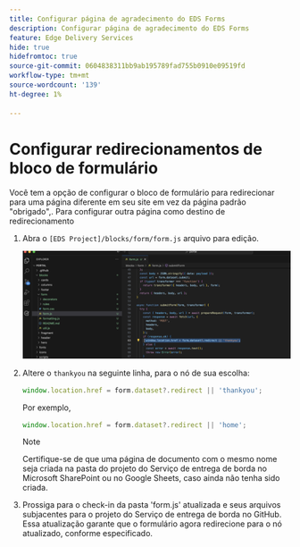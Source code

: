 ```yaml
---
title: Configurar página de agradecimento do EDS Forms
description: Configurar página de agradecimento do EDS Forms
feature: Edge Delivery Services
hide: true
hidefromtoc: true
source-git-commit: 0604838311bb9ab195789fad755b0910e09519fd
workflow-type: tm+mt
source-wordcount: '139'
ht-degree: 1%

---
```



# Configurar redirecionamentos de bloco de formulário

Você tem a opção de configurar o bloco de formulário para redirecionar para uma página diferente em seu site em vez da página padrão &quot;obrigado&quot;,. Para configurar outra página como destino de redirecionamento

1. Abra o `[EDS Project]/blocks/form/form.js` arquivo para edição.

   ![código do nó thank you](/help/edge/assets/change-thankyou-node.png)

1. Altere o `thankyou` na seguinte linha, para o nó de sua escolha:

   ```JavaScript
   window.location.href = form.dataset?.redirect || 'thankyou';
   ```

   Por exemplo,

   ```JavaScript
   window.location.href = form.dataset?.redirect || 'home';
   ```

   >[!NOTE]
   >
   > Certifique-se de que uma página de documento com o mesmo nome seja criada na pasta do projeto do Serviço de entrega de borda no Microsoft SharePoint ou no Google Sheets, caso ainda não tenha sido criada.


1. Prossiga para o check-in da pasta &#39;form.js&#39; atualizada e seus arquivos subjacentes para o projeto do Serviço de entrega de borda no GitHub. Essa atualização garante que o formulário agora redirecione para o nó atualizado, conforme especificado.
